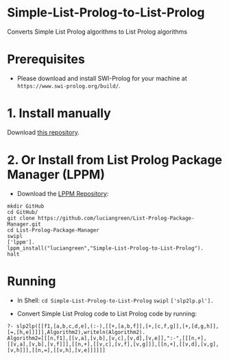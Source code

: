 # Simple-List-Prolog-to-List-Prolog

Converts Simple List Prolog algorithms to List Prolog algorithms

# Prerequisites

* Please download and install SWI-Prolog for your machine at `https://www.swi-prolog.org/build/`.

# 1. Install manually

Download <a href="http://github.com/luciangreen/Simple-List-Prolog-to-List-Prolog/">this repository</a>.

# 2. Or Install from List Prolog Package Manager (LPPM)

* Download the <a href="https://github.com/luciangreen/List-Prolog-Package-Manager">LPPM Repository</a>:

```
mkdir GitHub
cd GitHub/
git clone https://github.com/luciangreen/List-Prolog-Package-Manager.git
cd List-Prolog-Package-Manager
swipl
['lppm'].
lppm_install("luciangreen","Simple-List-Prolog-to-List-Prolog").
halt
```

# Running

* In Shell:
`cd Simple-List-Prolog-to-List-Prolog`
`swipl`
`['slp2lp.pl'].`

* Convert Simple List Prolog code to List Prolog code by running:
```
?- slp2lp([[f1,[a,b,c,d,e],(:-),[[+,[a,b,f]],[+,[c,f,g]],[+,[d,g,h]],[=,[h,e]]]]],Algorithm2),writeln(Algorithm2).
Algorithm2=[[[n,f1],[[v,a],[v,b],[v,c],[v,d],[v,e]],":-",[[[n,+],[[v,a],[v,b],[v,f]]],[[n,+],[[v,c],[v,f],[v,g]]],[[n,+],[[v,d],[v,g],[v,h]]],[[n,=],[[v,h],[v,e]]]]]]
```
